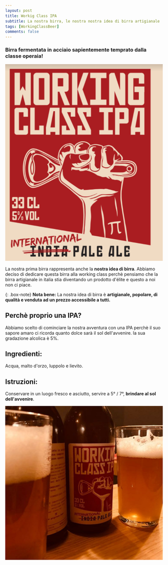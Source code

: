 ```yaml
---
layout: post
title: Workig Class IPA
subtitle: La nostra birra, le nostra nostra idea di birra artigianale
tags: [WorkingClassBeer]
comments: false
---
```

### Birra fermentata in acciaio sapientemente temprato dalla classe operaia!
![working class ipa etichetta](/assets/img/WCI_etichetta_sito.png)

La nostra prima birra rappresenta anche la **nostra idea di birra**.
Abbiamo deciso di dedicare questa birra alla working class perchè pensiamo che la birra artigianale in italia stia diventando un prodotto d'élite e questo a noi non ci piace.


{: .box-note}
**Nota bene:** La nostra idea di birra è **artigianale, popolare, di qualità e venduta ad un prezzo accessibile a tutti.**

## Perchè proprio una IPA?
Abbiamo scelto di cominciare la nostra avventura con una IPA perchè il suo sapore amaro ci ricorda quanto dolce sarà il sol dell'avvenire. la sua gradazione alcolica è 5%.

## Ingredienti:
Acqua, malto d'orzo, luppolo e lievito.

## Istruzioni:
Conservare in un luogo fresco e asciutto, servire a 5° / 7°, **brindare al sol dell'avvenire**.


![working class ipa brindisi](/assets/img/workingclassipa_brind.png)

